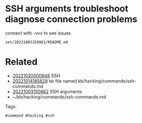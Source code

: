 # SSH arguments troubleshoot diagnose connection problems
connect with -vvv to see issues

` zet/20221003150861/README.md `

# Related

- [20221020000848](/zet/20221020000848/README.md) SSH
- [20221014185829](/zet/20221014185829/README.md) kb file named kb/hacking/commands/ssh-commands.md
- [20221003150862](/zet/20221003150862/README.md) SSH arguments
- ~/kb/hacking/commands/ssh-commands.md

Tags:

    #command #hacking #ssh 
